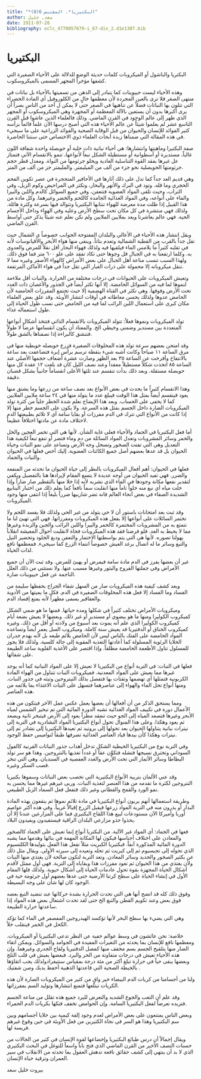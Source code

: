 ```yaml
---
title: "*البكتيريا*. المقتبس 6(8)"
author: سعد, خليل
date: 1911-07-28
bibliography: oclc_4770057679-i_67-div_2.d1e1307.bib
---
```




#  البكتيريا 


 البكتريا والباشول أو الميكروبات كلمات حديثة الوضع للدلالة على الأحياء الصغيرة التي كشفها مؤخراً المجهر المسمى بالميكروسكوب. 

 وهذه الأحياء ليست حييوينات كما يتبادر إلى الذهن من تسميتها بالأحياء بل نباتات في منتهى الصغر فلا ترى بالعين المجردة لأن معظمها خالٍ من الكلوروفيل أي المادة الخضراء التي تتلون بها النباتات فضلاً عن تناهيها في الصغر حتى لا يمكن ل  أحد  من الناس بصراً أن يرى أكبرها بدون أن يستعين بالآلة المعظمة أو المجهرة وهي الميكروسكوب أو المجهر الذي ظهر إلى عالم الوجود في القرن الماضي. وذلك فالعلماء الذين عاشوا قبل القرن التاسع  عشر  لم يعلموا شيئاً عن عالم الأحياء هذه التي أصبح درسها الآن علماً قائماً برأسه كثير الفوائد للإنسان والحيوان من قبل الوقاية الصحية والفوائد الزراعية على ما سيجيء في هذه المقالة التي ضمناها زبدة أبحاث العلماء ذوي الاختصاص حتى سنتنا الحاضرة. 

 صفة البكتيرا وماهيتها وانتشارها: هي أحياء نباتية ذات خلية أو حويصلة واحدة شفافة اللون غالباً، مستديرة أو أسطوانية أو مستطيلة الشكل تبعاً لأنواعها، تنمو بالانقسام الآتي فتمتاز عل غيرها بفقد القوة التناسلية العادية ويخلو جرثومها من النواة. ومعدل قطر حجم جرثومتها الحويصلية نحو جزء من  ألف  من الميليمتر. والمليمتر جز من  ألف  من المتر. 

 وهي قديم العد جداً كما تدل على ذلك آثارها في الأحافير المتحجرة في عصر تكوين الفحم الحجري وما قله. وتود في البرك والأنهر والبحار، وتكثر في المراحيض وكوم الزبل، وفي التراب، وحيث تلقى المواد العضوية فتتعفن، وفي جميع السوائل كالدم   واللبن والبيرا والماء على أنواعه، وفي المواد الغذائية الجامدة كاللحم والخضر وغيرهما. وكل مادة من هذا القبيل إذا ظلت مدة معرضة للهواء تنتابها البكتيريا وتتوالد فيها بسرعة وكثرة هائلة. ولذلك فهي منتشرة في كل مكان تحت سطح الأرض وعليه وفي الهواء وداخل الأجسام الحية. فهي عالم يعاشرنا ويعد بملايين الملايين ولم نكن نعلم عنه شيئاً يذكر حتى أواسط القرن الماضي. 

 ويقل انتشار هذه الأحياء في الأعالي والبلدان المفتوحة الجوانب خصوصاً ي الشمال حيث تقل جداً بالقرب من القطبة الشمالية وتعدم بتاتاً. وينقى منها هواء الأبحر والأقيانوسات   لأنه في تقلبه كثيراً ما يلامس الماء فيلقيها فيه ولذلك فهواء البحار أقل نقلاً للمرض والعدوى به. وكلما ارتفعنا به في الجبال قل وجوها حتى تكاد تفقد على علو  ٦٠٠  متر فما فوق ذلك. ولهذا السبب تنسب مناعة أهل الجبال على بعض الأمراض كالهواء الأصفر وغيره مما لا تنقل ميكروباته إلا محمولة على ذرات الغبار التي تقل جداً في هواء الأماكن المرتفعة. 

 وتعيش الميكروبات على الحيوانات في درجات مختلفة من الحرارة. والنبات أقل ملاءمة لنموها لما فيه من السوائل الحامضة. إلا أنها تكثر أيضاً في الجذور والأغصان ذات الغدد تحت الأرض وفوقها. وهي تكثر في القناة الهضمية إلا حيث تجتمع المفرزات الحامضة لأن الحامض عدوها ولذلك يحسن معاطاته في أوقات انتشار الأوبئة. وقد علق بعض العلماء مكان كبرى على استعمال اللبن الرائب لما فيه من الحامض حتى نسب طول الحياة إلى طول استعماله غذاء. 

 تولد الميكروبات ونموها فعلاً: تتولد الميكروبات بالانقسام الذاتي فتتخذ أشكال أنواعها المتعددة بين مستدير وضمني وخيطي الخ. والمعتاد أن يكون انقسامها عرضاً لا طولاً فتنشق كالبراءة إذا نصفناها بالشق طولاً. 

 وقد امتحن بعضهم سرعة تولد هذه المخلوقات الصغيرة فزرع حويصله خويطية منها في مرق الساعة  ١١  صباحاً وكانت أشبه شيء بنقطة ترسم برأس إبرة فتضاعفت بعد ساعة بالانتفاخ وأفرخت عن الساعة  ٣٥  بعد الظهر وصارت  عشرة  أضعاف حجمها الأصلي عند الساعة  ٨٥  اتخذت شكلاً مستطيلاً معقداً وعند نصف الليل كان قد بلغت  ١٢  عقدة كل منها حويصلة مستقلة. وبعد ذلك بدأت تنقسم عند ثلثها الأعلى انقساماً جانبياً بشكل قضبان دقيقة. 
 
 وهذا الانقسام كثيراً ما يحدث في بعض الأنواع بعد نصف ساعة من زرعها وما يشتق منها يعود فينقسم أيضاً بمثل هذا الوقت فيبلغ عدد ما يتولد منها في  ٢٤  ساعة ملايين الملايين كما لا يخفى على الحساب. وبعد هذا الإيضاح نعلم شدة الخطر جلياً من كثرة تولد الميكروبات الضارة داخل الجسم بمثل هذه السرعة. ولا يكون على الجسم خطر منها إلا إذا كانت من الأنواع التي تترك في الدم مفرزات أو بقايا سامة أي لا تلائم بطبيعتها الدم   لاختلاف مادة عن مادتها اختلافاً عظيماً. 

 أما فعل البكتيريا في الجماد والأحياء فعلى غاية الشأن. لأنها هي التي تخمر العجين والخل والخمر وسائر المشروبات وتعدل المواد السائلة من دم وماء فتضر أو تنفع تبعاً لكيفية هذا التعديل وهي التي تفتت الصخور وتسحل وجه الأرض وتساعد على نمو النبات وحياة الحيوان بل قد عدها بعضهم أصل جميع الكائنات العضوية. إليك أخص فعلها في الحيوان والنبات والجماد. 

 فعلها في الحيوان: أهم أفعال الميكروبات بالنظر إلى حياة الحيوان ما تحدثه من المنفعة والضرر. فهي تفيد الحيوان من أوجه عديدة لا يتسع المقام لإيرادها هنا بالتفصيل ويكفي لتقدير نفعها مكانة وجودها في الماء الذي نشربه لأنه إذا خلا منها بالتقطير صار ضاراً وإذا خلت مياه أي نبع منه خلواً تاماً منها انقلبت سماً نافعاً كما يعلم ذلك من اختبار الينابيع الشديدة الصفاء في بعض أنحاء العالم فانه تضر شاربيها ضرراً بليغاً إذا انتفى منها وجود الميكروبات. 

 وقد ثبت بعد امتحانات باستور أن لا حي يتولد من غير الحي ولذلك فلا يفسد اللحم ولا تختمر السائلات على أنواعها إلا بفعل هذه الميكروبات ومفرزاتها. فهي التي تهيئ لنا ما نتمتع به من المشروبات المختمرة كالخمر والبيرا واللبن الرائب والجبن والزبدة وغيرها مما لا يحيط به العد. فلو فرضنا فقد هذه الميكروبات فجاة لانقلبت أحوال المعيشة انقلاباً يهولنا تصوره. لأنها هي التي يتم بواسطتها الاختمار والتعفن ودبغ الجلود وتحضير النيل والتبغ وسائر ما له اتصال برغد العيش خصوصاً انتماء الزرع كما سيجيء. فمعظمها نافع لذات الحياة. 

 غير أن بعضها يفرز في الدم مادة سامة فيمرض أو يهيئ للمرض. وقد ثبت الآن أن جميع الأمراض وفي جملتها القروح والبثور وغيرها مسبب عنها. ولا نستثني من ذلك العلل الناجمة عن فعل حييوينات ضارة. 
 
 وبعد كشف كيفية هذه الميكروبات صار من السهل شفاء الجراح بحفظها سليمة من الفساد وما الفساد إلا فعل هذه المخلوقات الصغيرة في الدم. فكل ما يميتها من الأدوية والعقاقير يسمى مطهراً لأنه يمنع إفساد الدم. 
 
 وميكروبات الأمراض تختلف كثيراً في شكلها ومدة حياتها. فمنها ما هو ضمي الشكل كميكروب الكوليرا ومنها ما هو بيضوي أو مستدير أو غير ذلك. وبعضها لا يعيش بضعة أيام كميكروب الكوليرا الذي علم أنه يموت بعد أسبوع من ولادته أو أقل من ذلك. وغيره كميكروب الخناق أو الدفتيريا قد يعيش سنة كاملة. وميكروب السل يعمر أيضاً وتساعده المواد الحامضة على الفتك بالناس ليس لأن الحامض يلائم طبعه بل لأنه يهدم جدران الخلايا الرئوية المسلولة كما أعادتها التغذية المقوية إلى حالة كلسية. ولذلك فلا يجوز للمسلول تناول الأطعمة الحامضة مطلقاً. وإذا اقتصر على الأغذية القلوية ساعد الطبيعة على شفائها. 

 فعلها في النبات: في التربة أنواع من البكتيريا لا تعيش إلا على المواد النباتية كما أنه يوجد غيرها مما يعيش على المواد المعدنية. فميكروبات النبات تتناول من الهواء المادة الكربونية فتمثلها أي تهضمها وتقتات بها فتفصل بذلك النيتروجين وتبثه في جذور النبات. ومنها أنواع تحل الماء والهواء إلى عناصرهما فتسهل على النيات الاغتذاء بما يلائمه من هذه العناصر. 

 ومما يستحق الذكر من أن أفعالها أن بعضها يعمل عكس عمل الآخر فيتكون من هذه الأعمال دورة في تكييف المواد الغذائية تشبه الدورة المائية التي تم تبخير الشمس لمياه الأبحر وغيرها فتصعد المياه إلى الجو حيث تنعقد مطراً يعود إلى الأرض فيتبخر ثانية ويصعد ثم يعود وهكذا. وعلى هذا المنوال تحول أنواع البكتيريا المواد النشادرية في التربة إلى نيترات نباتية يتناولها الحيوان بعد تحولها إلى بروتيد ثم تعيدها البكتيريا إلى نشادر ثم إلى نيترات وهكذا كأن بيدها قياد العناصر الغذائية تصرفها طبقاً لنواميس حفظ الوجود. 

 وفي التربة نوع من البكتيريا الخيطية الشكل تدخل أهداب جذور النباتات القرنية كالفول السوداني وتخترق نسيجها فتشله فتكوِّن عقاً أو غدداً تغذيها بالنتروجين. وهذا هو سر تولد البطاطا وسائر الأثمار التي تحت الأرض والغدد العفصية في السنديان. وهي التي تنخر قصب السكر وغيره. 
 
 وقد عني الألمان بتربية الأنواع البكتيرية التي تخصب بعض النباتات وسموها بكتيريا النتروجين لكثرة ما تقدمه من هذا العنصر لتغذية النبات. وربى غيرهم غيرها مما يحسن   به نمو الورد والقمح والقطاني وغير ذلك فتفعل فعل السماد الزبل الطبيعي. 

 وطريقة استعمالها أنهم يربون أنواع البكتيريا في مادة تلائم نموها ثم ينقعون بهذه المادة البذار أو يذرون منه في التربة المواد زرعها فيقبل الزرع إقبالاً غريباً. وفي هذه أكثر عواصم أوربا وأميركا الآن مستودعات لبيع هذا اللقاح البكتيري فما على المزارعين عندنا إلا أن يحذوا حذو مزارعي البلدان الراقية فيستفيدون ويفيدون البلاد. 

 فعها في الجماد: أي المواد غير الآلية. من البكتريا أنواع إنما تعيش على الجماد كالصخور والمعادن على اختلاف أجناسها فيكون لها المكانة المهمة في بنائها وهدمها مما يشبه الدورة المائية المذكورة آنفاً. فبكتيريا الكبريت مثلاً تفعل هذا الفعل بتوليدها الكلتسيوم الذي تحوله إلى تجبسيوم ثم إلى كبريت ثم تحله وتعيده إلى سيرته الأولى. ويقال مثل ذلك عن بكثير الصخور والحديد وسائر المعادن. وتعد التربة لتكون صالحة لأن يغتذي منها النبات ولأن يغتذي من هذا الحيوان ثم تعود مفرزات هذا وبقاياه إلى التربة. فهي أول ممثل لأقدم أشكال الحياة المجهزة بقوة تحول عادمات الحياة إلى أشكال حيوية. ولذلك فلها المقام الأول في إنشاء الحياة على سطح كرتنا الأرضية حتى عدها بعضهم أول جرثومة حية في الوجود كان لها شأن على وجه البسيطة. 

 وفوق ذلك كله قد اتضح أنها هي التي تحدث الحرارة بشدة حركاتها عند تنضيد التبغ بعضه فوق بعض وعند تكويم القطن والتبغ الخ حتى لقد تحدث اشتعال بعض هذه المواد إذا ساعدتها حرارة الطبيعة. 

 وهي التي يضيء بها سطح البحر لأنها تؤكسد الهيدروجين المفصفر في الماء كما تؤكد الكحل في الخمر فينقلب خلاً. 

 خلاصة: نحن عائشون في وسط عوالم خفية عن النظر تدعى البكتيريا أو الميكروبات. ومعظمها نافع للإنسان بما يحدثه من التغيرات المفيدة في الجوامد والسوائل. ويمكن اتقاء الضار منها بتلقيح الجسم بسم مخفف منها كمصل الدفتيريا ولقاح الجدري وغيرهما. وإن هذه الأحياء تعيش في درجات متفاوتة من الحر والبرد. فبعضها يعيش في قلب الثلج وبعضها يبقى حياً في حرارة تبلغ أكثر من  مئة  درجة بمقياس سنتيغرادولذلك يجب اتقاؤها بالحيطة الصحية التي قاعدتها الذهبية  أحفظ يديك وصن شفتيك  . 
  
 ولنا من أجسامنا من كريات الدم البيضاء خير واقٍ من كثير من الميكروبات الضارة لأن هذه الكريات تبتلعها فتمنع انتشارها وتوليد السم بمفرزاتها. 

 وقد علم أن التعب والجوع الشديد والتعرض للبرد جميع هذه تقلل من مناعة الجسم فتزيده تعرضاً لفعل البكتيريا السامة. وإن الحوامض تخفف فتكها بكريات الدم الحمراء. 

 وبعض الناس يمتنعون على بعض الأمراض لعدم وجود إلفة كيمية بين خلايا أجسامهم وبين سم البكتيريا وهذا هو السر في نجاة الكثيرين من فعل الأوبئة في حين وقوع غيرهم فريسة لها. 

 ويقال إجمالاً أن درس طبائع البكتيريا وإخضاعها لقوة الإنسان في كثير من الحالات من حسنات النصف الأخير من القرن الماضي الذي فتح باباً واسعاً للتوغل في البحث البكتيري الذي لا بد أن ينتهي إلى كشف حقائق نافعة تدهش العقول بما تحدثه من الانقلاب في سير العمران وترقية حياة الإنسان. 

 بيروت  خليل  سعد 
